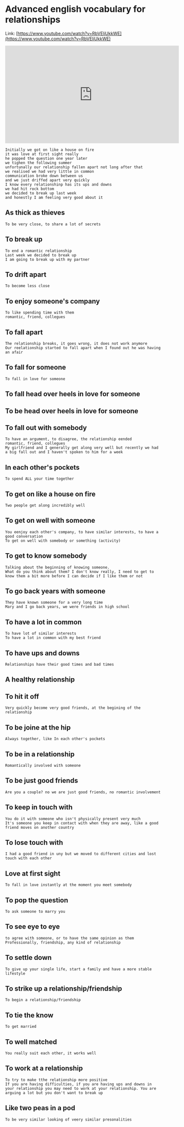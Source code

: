 # Advanced english vocabulary for relationships

Link: [https://www.youtube.com/watch?v=RbVEliUkkWE](https://www.youtube.com/watch?v=RbVEliUkkWE)

<iframe width="560" height="315" src="https://www.youtube.com/embed/RbVEliUkkWE" frameborder="0" allow="accelerometer; autoplay; clipboard-write; encrypted-media; gyroscope; picture-in-picture" allowfullscreen></iframe>

```
Initially we got on like a house on fire
it was love at first sight really
he popped the question one year later
we tighen the following summer
unfortunally our relationship fallen apart not long after that
we realised we had very little in common
communication broke down between us
and we just driffed apart very quickly
I know every relationshinp has its ups and downs
we had hit rock bottom
we decided to break up last week
and honestly I am feeling very good about it
```

## As thick as thieves

```
To be very close, to share a lot of secrets
```

## To break up

```
To end a romantic relationship
Last week we decided to break up
I am going to break up with my partner
```

## To drift apart

```
To become less close
```

## To enjoy someone's company

```
To like spending time with them
romantic, friend, collegues
```

## To fall apart

```
The relationship breaks, it goes wrong, it does not work anymore
Our reelationship started to fall apart when I found out he was having an afair
```

## To fall for someone

```
To fall in love for someone
```

## To fall head over heels in love for someone

## To be head over heels in love for someone

## To fall out with somebody

```
To have an argument, to disagree, the relationship eended
romantic, friend, collegues
My girlfriend and I generally get along very well but recently we had a big fall out and I haven't spoken to him for a week
```

## In each other's pockets

```
To spend ALL your time together
```

## To get on like a house on fire

```
Two people get along incredibly well
```

## To get on well with someone

```
You eenjoy each other's company, to have similar interests, to have a good conversation
To get on well with somebody or something (activity)
```

## To get to know somebody

```
Talking about the beginning of knowing someone.
What do you think about them? I don't know really, I need to get to know them a bit more before I can decide if I like them or not
```

## To go back years with someone

```
They have known someone for a very long time
Mary and I go back years, we were friends in high school
```

## To have a lot in common

```
To have lot of similar interests
To have a lot in common with my best friend
```

## To have ups and downs

```
Relationships have their good times and bad times
```

## A healthy relationship

## To hit it off

```
Very quickly become very good friends, at the begining of the relationship
```

## To be joine at the hip

```
Always together, like In each other's pockets
```

## To be in a relationship

```
Romantically involved with someone
```

## To be just good friends

```
Are you a couple? no we are just good friends, no romantic involvement
```

## To keep in touch with

```
You do it with someone who isn't physically present very much
It's someone you keep in contact with when they are away, like a good friend moves on another country
```

## To lose touch with

```
I had a good friend in uny but we moved to different cities and lost touch with each other
```

## Love at first sight

```
To fall in love instantly at the moment you meet somebody
```

## To pop the question

```
To ask someone to marry you
```

## To see eye to eye

```
to agree with someone, or to have the same opinion as them
Professionally, friendship, any kind of relationship
```

## To settle down

```
To give up your single life, start a family and have a more stable lifestyle
```

## To strike up a relationship/friendship

```
To begin a relationship/friendship
```

## To tie the know

```
To get married
```

## To well matched

```
You really suit each other, it works well
```

## To work at a relationship

```
To try to make tthe relationship more positive
If you are having difficulties, if you are having ups and downs in your relationship you may need to work at your relationship. You are arguing a lot but you don't want to break up
```

## Like two peas in a pod

```
To be very similar looking of veery similar presonalities
```
